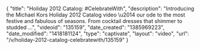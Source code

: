 {
    "title": "Holiday 2012 Catalog: #CelebrateWith",
    "description": "Introducing the Michael Kors Holiday 2012 Catalog video \u2014 our ode to the most festive and fabulous of seasons. From cocktail dresses that shimmer to studded ...",
    "videoid": "135159",
    "date_created": "1385969223",
    "date_modified": "1418181124",
    "type": "captivate",
    "layout": "video",
    "url": "\/v\/holiday-2012-catalog-celebratewith\/135159"
}